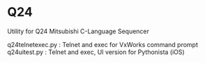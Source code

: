 Q24
===

Utility for Q24 Mitsubishi C-Language Sequencer

 q24telnetexec.py : Telnet and exec for VxWorks command prompt
 q24uitest.py : Telnet and exec, UI version for Pythonista (iOS)
